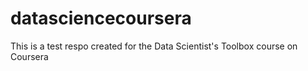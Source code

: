 # datasciencecoursera
This is a test respo created for the Data Scientist's Toolbox course on Coursera
